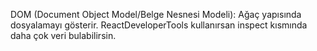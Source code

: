 DOM (Document Object Model/Belge Nesnesi Modeli): Ağaç yapısında dosyalamayı gösterir.
ReactDeveloperTools kullanırsan inspect kısmında daha çok veri bulabilirsin.
